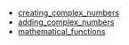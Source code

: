 - [creating_complex_numbers](creating_complex_numbers/README.md)
- [adding_complex_numbers](adding_complex_numbers/README.md)
- [mathematical_functions](mathematical_functions/README.md)